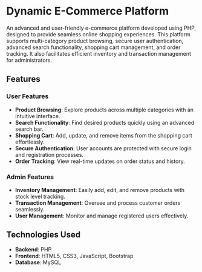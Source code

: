 # Dynamic E-Commerce Platform  

An advanced and user-friendly e-commerce platform developed using PHP, designed to provide seamless online shopping experiences. This platform supports multi-category product browsing, secure user authentication, advanced search functionality, shopping cart management, and order tracking. It also facilitates efficient inventory and transaction management for administrators.  

## Features  

### User Features  
- **Product Browsing**: Explore products across multiple categories with an intuitive interface.  
- **Search Functionality**: Find desired products quickly using an advanced search bar.  
- **Shopping Cart**: Add, update, and remove items from the shopping cart effortlessly.  
- **Secure Authentication**: User accounts are protected with secure login and registration processes.  
- **Order Tracking**: View real-time updates on order status and history.  

### Admin Features  
- **Inventory Management**: Easily add, edit, and remove products with stock level tracking.  
- **Transaction Management**: Oversee and process customer orders seamlessly.  
- **User Management**: Monitor and manage registered users effectively.  

## Technologies Used  
- **Backend**: PHP  
- **Frontend**: HTML5, CSS3, JavaScript, Bootstrap  
- **Database**: MySQL  
